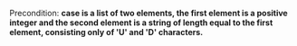 Precondition: **case is a list of two elements, the first element is a positive integer and the second element is a string of length equal to the first element, consisting only of 'U' and 'D' characters.**